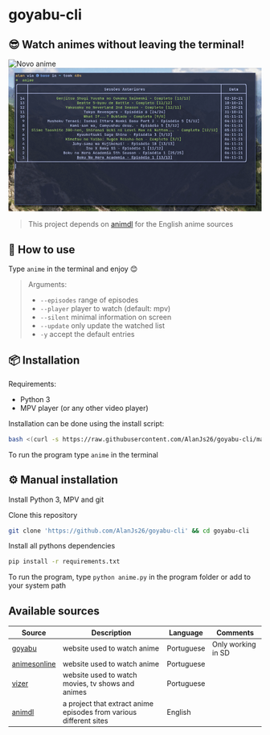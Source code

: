 # goyabu-cli

<!--## assista animes diretamente do terminal-->
## 😎 Watch animes without leaving the terminal!

![Novo anime](./img/record1.gif)
![Retomando uma sessão anterior](./img/record2.gif)

> This project depends on [animdl](https://github.com/justfoolingaround/animdl) for the English anime sources

<!--digite `anime` e siga as instruções para utilizar.-->
## 🚀 How to use

Type `anime` in the terminal and enjoy 😊

<!--Parametros:-->
<!-- -  `--episodes` episódio ou intervalo de episódios-->
<!-- -  `--player` player a ser utilizado-->
<!-- -  `--silent` mostrar pouca informação na tela-->
<!-- -  `--update` atualizar os episódios salvos-->
<!-- -  `-y` aceite todas as opções padrões-->
> Arguments:
>
> -  `--episodes` range of episodes
> -  `--player` player to watch (default: mpv)
> -  `--silent` minimal information on screen
> -  `--update` only update the watched list
> -  `-y` accept the default entries

<!--## ⚙ Instalação-->
## 📦 Installation

Requirements:
- Python 3
- MPV player (or any other video player)

<!--Clone este repositório e, na pasta do programa, execute o comando `bash install.sh`-->

Installation can be done using the install script:

```bash
bash <(curl -s https://raw.githubusercontent.com/AlanJs26/goyabu-cli/main/install.sh)
```

<!--Com isso digitando `anime` no terminal, o programa deve funcionar-->

To run the program type `anime` in the terminal

<!--## Instalação manual-->
## ⚙ Manual installation

Install Python 3, MPV and git 

Clone this repository 
```bash
git clone 'https://github.com/AlanJs26/goyabu-cli' && cd goyabu-cli
```

Install all pythons dependencies 
```bash
pip install -r requirements.txt
```

<!--Assim o programa pode ser executado com `python anime.py` -->
To run the program, type `python anime.py` in the program folder or add to your system path

## Available sources 

| Source                                                | Description                                                        | Language   | Comments           |
| ----------------------------------------------------- | ------------------------------------------------------------------ | ---------- | ------------------ |
| [goyabu](https://goyabu.com/)                         | website used to watch anime                                        | Portuguese | Only working in SD |
| [animesonline](https://animesonline.org/)             | website used to watch anime                                        | Portuguese |                    |
| [vizer](https://vizer.tv/)                            | website used to watch movies, tv shows and animes                  | Portuguese |                    |
| [animdl](https://github.com/justfoolingaround/animdl) | a project that extract anime episodes from various different sites | English    |                    |
